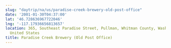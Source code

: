 ```yaml
---
slug: "daytrip/na/us/paradise-creek-brewery-old-post-office"
date: '2001-01-30T04:37:00'
lat: '46.728636967722046'
lng: '-117.17936656813657'
location: 365, Southeast Paradise Street, Pullman, Whitman County, Washington, 99163,
  United States
title: Paradise Creek Brewery (Old Post Office)
---
```



